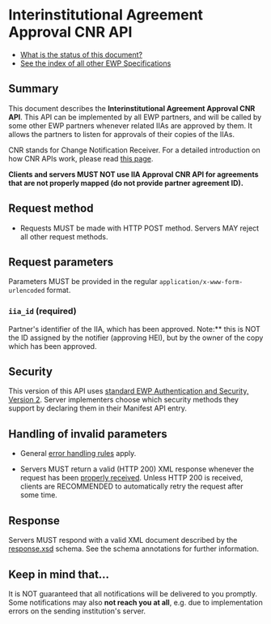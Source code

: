 Interinstitutional Agreement Approval CNR API
=============================================

* [What is the status of this document?][statuses]
* [See the index of all other EWP Specifications][develhub]


Summary
-------

This document describes the **Interinstitutional Agreement Approval CNR API**.
This API can be implemented by all EWP partners, and will be called by some
other EWP partners whenever related IIAs are approved by them. It allows
the partners to listen for approvals of their copies of the IIAs.

CNR stands for Change Notification Receiver. For a detailed introduction on how
CNR APIs work, please read [this page][cnr-intro].

**Clients and servers MUST NOT use IIA Approval CNR API for agreements
that are not properly mapped (do not provide partner agreement ID).**


Request method
--------------

 * Requests MUST be made with HTTP POST method. Servers MAY reject all other
   request methods.


Request parameters
------------------

Parameters MUST be provided in the regular `application/x-www-form-urlencoded`
format.


### `iia_id` (required)

Partner's identifier of the IIA, which has been approved.
Note:** this is NOT the ID assigned
by the notifier (approving HEI), but by the owner of the copy which has been approved.


Security
--------

This version of this API uses [standard EWP Authentication and Security, Version 2][sec-v2].
Server implementers choose which security methods they support by declaring them
in their Manifest API entry.


Handling of invalid parameters
------------------------------

 * General [error handling rules][error-handling] apply.

 * Servers MUST return a valid (HTTP 200) XML response whenever the request has
   been [properly received][bad-cnr-request]. Unless HTTP 200 is received,
   clients are RECOMMENDED to automatically retry the request after some time.


Response
--------

Servers MUST respond with a valid XML document described by the
[response.xsd](response.xsd) schema. See the schema annotations for further
information.


Keep in mind that...
--------------------

It is NOT guaranteed that all notifications will be delivered to you promptly.
Some notifications may also **not reach you at all**, e.g. due to
implementation errors on the sending institution's server.


[bad-cnr-request]: https://github.com/erasmus-without-paper/ewp-specs-architecture#bad-cnr-request
[cnr-intro]: https://github.com/erasmus-without-paper/ewp-specs-architecture#cnr
[develhub]: http://developers.erasmuswithoutpaper.eu/
[error-handling]: https://github.com/erasmus-without-paper/ewp-specs-architecture#error-handling
[iias-approval-api]: https://github.com/erasmus-without-paper/ewp-specs-api-iias-approval
[sec-v2]: https://github.com/erasmus-without-paper/ewp-specs-sec-intro/tree/stable-v2
[statuses]: https://github.com/erasmus-without-paper/ewp-specs-management#statuses
